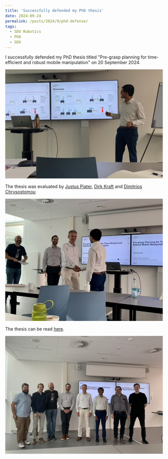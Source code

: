 ```yaml
---
title: 'Successfully defended my PhD thesis'
date: 2024-09-24
permalink: /posts/2024/9/phd-defense/
tags:
  - SDU Robotics
  - PhD 
  - SDU
---
```



I successfully defended my PhD thesis titled "Pre-grasp planning for time-efficient and robust mobile manipulation" on 20 September 2024.

<img src="/images/phd3.jpeg" width="600px" alt="PhD defense presentation">


The thesis was evaluated by [Justus Piater](https://iis.uibk.ac.at/people/justus), [Dirk Kraft](https://portal.findresearcher.sdu.dk/da/persons/kraft) and [Dimitrios Chrysostomou](https://vbn.aau.dk/da/persons/dimi) 

<img src="/images/phd1.jpeg" width="600px" alt="Congratulation">

The thesis can be read [here](https://doi.org/10.21996/ygt1-3m11).

<img src="/images/phd2.jpeg" width="600px" alt="Supervisors and evaluation committee">